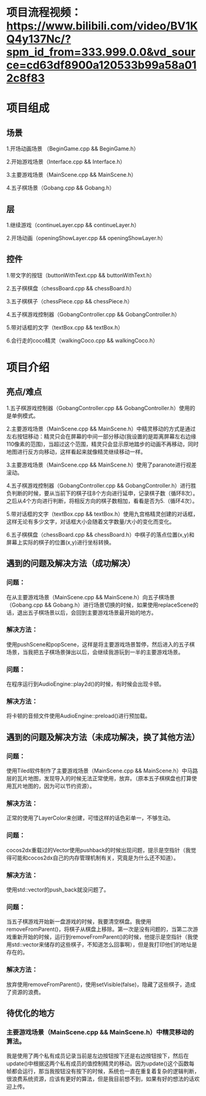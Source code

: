 # 项目流程视频：https://www.bilibili.com/video/BV1KQ4y137Nc/?spm_id_from=333.999.0.0&vd_source=cd63df8900a120533b99a58a012c8f83

# 项目组成


## 场景


1.开场动画场景 （BeginGame.cpp && BeginGame.h）

2.开始游戏场景（Interface.cpp && Interface.h）

3.主要游戏场景（MainScene.cpp && MainScene.h）

4.五子棋场景（Gobang.cpp && Gobang.h）

## 层


1.继续游戏（continueLayer.cpp && continueLayer.h）

2.开场动画（openingShowLayer.cpp && openingShowLayer.h）

## 控件


1.带文字的按钮（buttonWithText.cpp && buttonWithText.h）

2.五子棋棋盘（chessBoard.cpp && chessBoard.h）

3.五子棋棋子（chessPiece.cpp && chessPiece.h）

4.五子棋游戏控制器（GobangController.cpp && GobangController.h）

5.带对话框的文字（textBox.cpp && textBox.h）

6.会行走的coco精灵（walkingCoco.cpp && walkingCoco.h）  

# 项目介绍


## 亮点/难点


1.五子棋游戏控制器（GobangController.cpp && GobangController.h）使用的是单例模式。

2.主要游戏场景（MainScene.cpp && MainScene.h）中精灵移动的方式是通过左右按钮移动：精灵只会在屏幕的中间一部分移动(我设置的是距离屏幕左右边缘110像素的范围)，当超过这个范围，精灵只会显示原地踏步的动画不再移动，同时地图进行反方向移动，这样看起来就像精灵继续移动一样。

3.主要游戏场景（MainScene.cpp && MainScene.h）使用了paranote进行视差滚动。

4.五子棋游戏控制器（GobangController.cpp && GobangController.h）进行胜负判断的时候，要从当前下的棋子往8个方向进行延申，记录棋子数（循环8次）。之后从4个方向进行判断，将相反方向的棋子数相加，看看是否为5.（循环4次）。

5.带对话框的文字（textBox.cpp && textBox.h）使用九宫格精灵创建的对话框，这样无论有多少文字，对话框大小会随着文字数量/大小的变化而变化。

6.五子棋棋盘（chessBoard.cpp && chessBoard.h）中棋子的落点位置(x,y)和屏幕上实际的棋子的位置(x,y)进行坐标转换。


## 遇到的问题及解决方法（成功解决）


###  问题：
在从主要游戏场景（MainScene.cpp && MainScene.h）向五子棋场景（Gobang.cpp && Gobang.h）进行场景切换的时候，如果使用replaceScene的话，退出五子棋场景以后，会回到主要游戏场景最开始的地方。
###  解决方法：
使用pushScene和popScene，这样是将主要游戏场景暂停，然后进入的五子棋场景，当我把五子棋场景弹出以后，会继续我游玩到一半的主要游戏场景。

### 问题：
在程序运行到AudioEngine::play2d()的时候，有时候会出现卡顿。
### 解决方法：
将卡顿的音频文件使用AudioEngine::preload()进行预加载。


## 遇到的问题及解决方法（未成功解决，换了其他方法）


### 问题：
使用Tiled软件制作了主要游戏场景（MainScene.cpp && MainScene.h）中马路层的瓦片地图，发现导入的时候无法正常使用，放弃。（原本五子棋棋盘也打算使用瓦片地图的，因为可以节约资源）。
### 解决方法：
正常的使用了LayerColor来创建，可惜这样的话色彩单一，不够生动。

### 问题：
cocos2dx重载过的Vector使用pushback的时候出现问题，提示是空指针（我觉得可能和cocos2dx自己的内存管理机制有关，究竟是为什么还不知道）。
### 解决方法：
使用std::vector的push_back就没问题了。

### 问题：
当五子棋游戏开始新一盘游戏的时候，我要清空棋盘。我使用removeFromParent()，将棋子从棋盘上移除。第一次是没有问题的，当第二次游戏重新开始的时候，运行到removeFromParent()的时候，他提示是空指针（我使用std::vector来储存的这些棋子，不知道怎么回事啊），但是我打印他们的地址是存在的。
### 解决方法：
放弃使用removeFromParent()，使用setVisible(false)，隐藏了这些棋子，造成了资源的浪费。

## 待优化的地方
### 主要游戏场景（MainScene.cpp && MainScene.h）中精灵移动的算法。
我是使用了两个私有成员记录当前是左边按钮按下还是右边按钮按下，然后在update()中根据这两个私有成员的值控制精灵的移动。因为update()这个函数每帧都会运行，那当我按钮没有按下的时候，系统也一直在重复着复杂的逻辑判断，很浪费系统资源，应该有更好的算法，但是我目前想不到，如果有好的想法的话欢迎上传。
